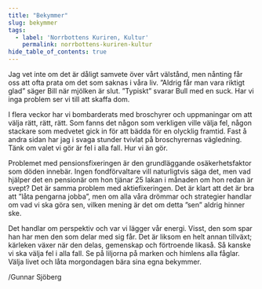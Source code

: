 ```yaml
---
title: "Bekymmer"
slug: bekymmer
tags:
  - label: 'Norrbottens Kuriren, Kultur'
    permalink: norrbottens-kuriren-kultur
hide_table_of_contents: true
---
```

Jag vet inte om det är dåligt samvete över vårt välstånd, men nånting får oss att ofta prata om det som saknas i våra liv. ”Aldrig får man vara riktigt glad” säger Bill när mjölken är slut. ”Typiskt” svarar Bull med en suck. Har vi inga problem ser vi till att skaffa dom. 

<!--truncate-->

I flera veckor har vi bombarderats med broschyrer och uppmaningar om att välja rätt, rätt, rätt. Som fanns det någon som verkligen ville välja fel, någon stackare som medvetet gick in för att bädda för en olycklig framtid. Fast å andra sidan har jag i svaga stunder tvivlat på broschyrernas vägledning. Tänk om valet vi gör är fel i alla fall. Hur vi än gör.

Problemet med pensionsfixeringen är den grundläggande osäkerhetsfaktor som döden innebär. Ingen fondförvaltare vill naturligtvis säga det, men vad hjälper det en pensionär om hon tjänar 25 lakan i månaden om hon redan är svept? Det är samma problem med aktiefixeringen. Det är klart att det är bra att ”låta pengarna jobba”, men om alla våra drömmar och strategier handlar om vad vi ska göra sen, vilken mening är det om detta ”sen” aldrig hinner ske.

Det handlar om perspektiv och var vi lägger vår energi. Visst, den som spar han har men den som delar med sig får. Det är liksom en helt annan tillväxt; kärleken växer när den delas, gemenskap och förtroende likaså. Så kanske vi ska välja fel i alla fall. Se på liljorna på marken och himlens alla fåglar. Välja livet och låta morgondagen bära sina egna bekymmer.

/Gunnar Sjöberg
